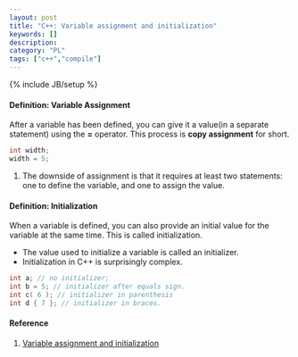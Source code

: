 ```yaml
--- 
layout: post 
title: "C++: Variable assignment and initialization" 
keywords: [] 
description: 
category: "PL"
tags: ["c++","compile"]
--- 
```

{% include JB/setup %}


#### Definition: Variable Assignment
After a variable has been defined, you can give it a value(in a separate
statement) using the **=** operator. This process is **copy assignment** for
short.

```cpp
int width;
width = 5;
```

1. The downside of assignment is that it requires at least two statements: one
   to define the variable, and one to assign the value.


#### Definition: Initialization
When a variable is defined, you can also provide an initial value for the
variable at the same time. This is called initialization.
- The value used to initialize a variable is called an initializer.
- Initialization in C++ is surprisingly complex.

```cpp
int a; // no initializer;
int b = 5; // initializer after equals sign.
int c( 6 ); // initializer in parenthesis
int d { 7 }; // initializer in braces.
```


#### Reference
1. [Variable assignment and initialization](https://www.learncpp.com/cpp-tutorial/variable-assignment-and-initialization/)

